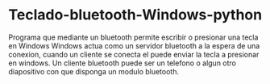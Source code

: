 # Teclado-bluetooth-Windows-python
Programa que mediante un bluetooth permite escribir o presionar una tecla en Windows
Windows actua como un servidor bluetooth a la espera de una conexion, cuando un cliente se conecta el puede enviar la tecla a presionar en windows.
Un cliente bluetooth puede ser un telefono o algun otro diapositivo con que disponga un modulo bluetooth.
